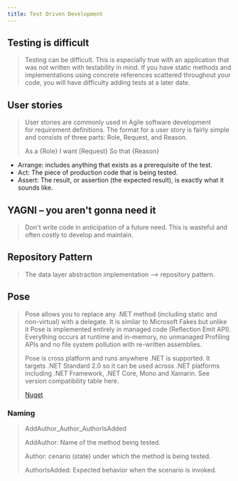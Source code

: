 ```yaml
---
title: Test Driven Development
---
```


## Testing is difficult
> Testing can be difficult. This is especially true with an application that was not written with testability in mind. If you have static methods and implementations using concrete references scattered throughout your code, you will have difficulty adding tests at a later date.

## User stories
> User stories are commonly used in Agile software development for requirement definitions. The format for a user story is fairly simple and consists of three parts: Role, Request, and Reason. 
>
> As a {Role} I want [Request} So that {Reason}
* Arrange: includes anything that exists as a prerequisite of the test.
* Act: The piece of production code that is being tested.
* Assert: The result, or assertion (the expected result), is exactly what it sounds like.

## YAGNI – you aren't gonna need it
> Don't write code in anticipation of a future need. This is wasteful and often costly to develop and maintain.

## Repository Pattern
> The data layer abstraction implementation --> repository pattern.

## Pose
> Pose allows you to replace any .NET method (including static and non-virtual) with a delegate. It is similar to Microsoft Fakes but unlike it Pose is implemented entirely in managed code (Reflection Emit API). Everything occurs at runtime and in-memory, no unmanaged Profiling APIs and no file system pollution with re-written assemblies.
>
> Pose is cross platform and runs anywhere .NET is supported. It targets .NET Standard 2.0 so it can be used across .NET platforms including .NET Framework, .NET Core, Mono and Xamarin. See version compatibility table here.
>
> <a href="https://www.nuget.org/packages/Pose/">Nuget</a>

### Naming
> AddAuthor_Author_AuthorIsAdded
>
> AddAuthor: Name of the method being tested.
>
> Author: cenario (state) under which the method is being tested.
>
> AuthorIsAdded: Expected behavior when the scenario is invoked.
